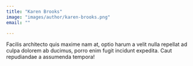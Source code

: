 ```yaml
---
title: "Karen Brooks"
image: "images/author/karen-brooks.png"
email: ""

---
```


Facilis architecto quis maxime nam at, optio harum a velit nulla repellat ad culpa dolorem ab ducimus, porro enim fugit incidunt expedita. Caut repudiandae a assumenda tempora!
